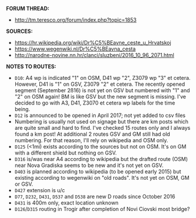 ﻿**FORUM THREAD:**
- http://tm.teresco.org/forum/index.php?topic=1853


**SOURCES:**
- https://hr.wikipedia.org/wiki/Dr%C5%BEavne_ceste_u_Hrvatskoj
- https://www.wegenwiki.nl/Dr%C5%BEavna_cesta
- http://narodne-novine.nn.hr/clanci/sluzbeni/2016_10_96_2071.html


**NOTES TO ROUTES:**
- `D10`: A4 wp is indicated "1" on OSM, D41 wp "2", Z3079 wp "3" et cetera. However, D41 is "1" on GSV, Z3079 "2" et cetera. The recently opened segment (September 2ß16) is not yet on GSV but numbered with "1" and "2" on OSM again! BM is like GSV but the new segment is missing. I've decided to go with A3, D41, Z3070 et cetera wp labels for the time being.
- `D12` is announced to be opened in April 2017; not yet added to csv files
- Numbering is usually not used on signage but there are km posts which are quite small and hard to find. I've checked 15 routes only and I always found a km post! At additional 2 routes GSV and GM still had old numbering. For that reason, I'll rely on wikipedia and OSM only.
- `D125` (<1mi) exists according to the sources but not on OSM. It's on GM with a different shield but nothing on GSV.
- `D316` is/was near A4 according to wikipedia but the drafted route (OSM) near Nova Gradiska seems to be new and it's not yet on GSV.
- `D403` is planned according to wikipedia (to be opened early 2015) but existing according to wegenwiki on "old roads". It's not yet on OSM, GM or GSV.
- `D427` extension is u/c
- `D77`, `D232`, `D431`, `D537` and `D538` are new D roads since October 2016
- `D431` is 400m only, exact location unknown
- `D126`/`D315` routing in Trogir after completion of Novi Ciovski most bridge?

